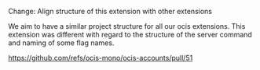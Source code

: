 Change: Align structure of this extension with other extensions

We aim to have a similar project structure for all our ocis extensions. This extension was different with regard to the structure of the server command and naming of some flag names.

https://github.com/refs/ocis-mono/ocis-accounts/pull/51
